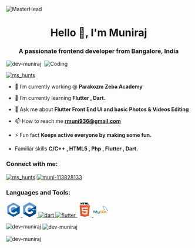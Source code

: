 ![MasterHead](https://1.bp.blogspot.com/-7A4WynwLsMw/XbBpCXG8fHI/AAAAAAAAMt4/uOa1bpLskYgrwGbllhSu2SDj_Mig8SXJQCLcBGAsYHQ/s1600/2000_600px.gif)
<h1 align="center">Hello 👋, I'm Muniraj</h1>
<h3 align="center">A passionate frontend developer from Bangalore, India</h3>
<img align="right" alt="Coding" width="400" src="https://cdn.dribbble.com/users/1162077/screenshots/3848914/programmer.gif">

<p align="left"> <img src="https://komarev.com/ghpvc/?username=dev-muniraj&label=Profile%20views&color=0e75b6&style=flat" alt="dev-muniraj" /> </p>

<p align="left"> <a href="https://x.com/Dev_Muniraj?s=09" target="blank"><img src="https://img.shields.io/twitter/follow/ms_hunts?logo=twitter&style=for-the-badge" alt="ms_hunts" /></a> </p>

- 🔭 I’m currently working @ **Parakozm Zeba Academy**

- 🌱 I’m currently learning **Flutter , Dart.**

- 💬 Ask me about **Flutter Front End UI and basic Photos & Videos Editing**

- 📫 How to reach me **rmuni936@gmail.com**

- ⚡ Fun fact **Keeps active everyone by making some fun.**
  
- Familiar skills **C/C++ , HTML5 , Php , Flutter , Dart.**

<h3 align="left">Connect with me:</h3>
<p align="left">
<a href="https://twitter.com/ms_hunts" target="blank"><img align="center" src="https://raw.githubusercontent.com/rahuldkjain/github-profile-readme-generator/master/src/images/icons/Social/twitter.svg" alt="ms_hunts" height="30" width="40" /></a>
<a href="https://linkedin.com/in/muni-113828133" target="blank"><img align="center" src="https://raw.githubusercontent.com/rahuldkjain/github-profile-readme-generator/master/src/images/icons/Social/linked-in-alt.svg" alt="muni-113828133" height="30" width="40" /></a>
</p>

<h3 align="left">Languages and Tools:</h3>
<p align="left"> <a href="https://www.cprogramming.com/" target="_blank" rel="noreferrer"> <img src="https://raw.githubusercontent.com/devicons/devicon/master/icons/c/c-original.svg" alt="c" width="40" height="40"/> </a> <a href="https://www.w3schools.com/cpp/" target="_blank" rel="noreferrer"> <img src="https://raw.githubusercontent.com/devicons/devicon/master/icons/cplusplus/cplusplus-original.svg" alt="cplusplus" width="40" height="40"/> </a> <a href="https://dart.dev" target="_blank" rel="noreferrer"> <img src="https://www.vectorlogo.zone/logos/dartlang/dartlang-icon.svg" alt="dart" width="40" height="40"/> </a> <a href="https://flutter.dev" target="_blank" rel="noreferrer"> <img src="https://www.vectorlogo.zone/logos/flutterio/flutterio-icon.svg" alt="flutter" width="40" height="40"/> </a> <a href="https://www.w3.org/html/" target="_blank" rel="noreferrer"> <img src="https://raw.githubusercontent.com/devicons/devicon/master/icons/html5/html5-original-wordmark.svg" alt="html5" width="40" height="40"/> </a> <a href="https://www.mysql.com/" target="_blank" rel="noreferrer"> <img src="https://raw.githubusercontent.com/devicons/devicon/master/icons/mysql/mysql-original-wordmark.svg" alt="mysql" width="40" height="40"/> </a> </p>

<p><img align="left" src="https://github-readme-stats.vercel.app/api/top-langs?username=dev-muniraj&show_icons=true&locale=en&layout=compact" alt="dev-muniraj" /></p>

<p>&nbsp;<img align="center" src="https://github-readme-stats.vercel.app/api?username=dev-muniraj&show_icons=true&locale=en" alt="dev-muniraj" /></p>

<p><img align="center" src="https://github-readme-streak-stats.herokuapp.com/?user=dev-muniraj&" alt="dev-muniraj" /></p>
